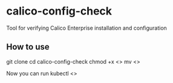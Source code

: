 # calico-config-check
Tool for verifying Calico Enterprise installation and configuration

## How to use
git clone <repo>
cd calico-config-check
chmod +x <>
mv <> <PATH>
  
Now you can run kubectl <>
